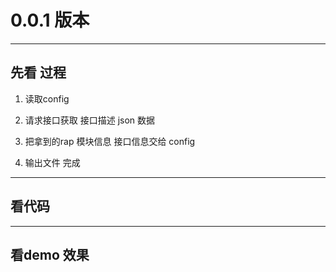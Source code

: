 #  0.0.1 版本


---

##  先看  过程

1. 读取config

2. 请求接口获取  接口描述 json 数据

3. 把拿到的rap 模块信息  接口信息交给 config

4. 输出文件 完成

---


##  看代码

---

##  看demo 效果